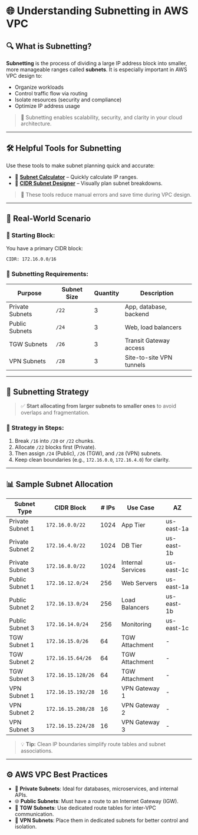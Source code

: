 # 🌐 Understanding Subnetting in AWS VPC

## 🔍 What is Subnetting?

**Subnetting** is the process of dividing a large IP address block into smaller, more manageable ranges called **subnets**. It is especially important in AWS VPC design to:

- Organize workloads  
- Control traffic flow via routing  
- Isolate resources (security and compliance)  
- Optimize IP address usage  

> 🎯 Subnetting enables scalability, security, and clarity in your cloud architecture.

---

## 🛠 Helpful Tools for Subnetting

Use these tools to make subnet planning quick and accurate:

- 🔗 [**Subnet Calculator**](https://www.subnet-calculator.com/) – Quickly calculate IP ranges.  
- 🔗 [**CIDR Subnet Designer**](https://www.davidc.net/sites/default/subnets/subnets.html) – Visually plan subnet breakdowns.  

> 🧠 These tools reduce manual errors and save time during VPC design.

---

## 📘 Real-World Scenario

### 🎯 Starting Block:
You have a primary CIDR block:

```bash
CIDR: 172.16.0.0/16
```

### 📌 Subnetting Requirements:

| Purpose         | Subnet Size | Quantity | Description             |
|-----------------|-------------|----------|--------------------------|
| Private Subnets | `/22`       | 3        | App, database, backend   |
| Public Subnets  | `/24`       | 3        | Web, load balancers      |
| TGW Subnets     | `/26`       | 3        | Transit Gateway access   |
| VPN Subnets     | `/28`       | 3        | Site-to-site VPN tunnels |

---

## 🧭 Subnetting Strategy

> ✅ **Start allocating from larger subnets to smaller ones** to avoid overlaps and fragmentation.

### 📐 Strategy in Steps:
1. Break `/16` into `/20` or `/22` chunks.  
2. Allocate `/22` blocks first (Private).  
3. Then assign `/24` (Public), `/26` (TGW), and `/28` (VPN) subnets.  
4. Keep clean boundaries (e.g., `172.16.0.0`, `172.16.4.0`) for clarity.  

---

## 📊 Sample Subnet Allocation

| Subnet Type     | CIDR Block           | # IPs | Use Case         | AZ     |
|-----------------|----------------------|-------|------------------|--------|
| Private Subnet 1 | `172.16.0.0/22`     | 1024  | App Tier         | us-east-1a |
| Private Subnet 2 | `172.16.4.0/22`     | 1024  | DB Tier          | us-east-1b |
| Private Subnet 3 | `172.16.8.0/22`     | 1024  | Internal Services| us-east-1c |
| Public Subnet 1  | `172.16.12.0/24`    | 256   | Web Servers      | us-east-1a |
| Public Subnet 2  | `172.16.13.0/24`    | 256   | Load Balancers   | us-east-1b |
| Public Subnet 3  | `172.16.14.0/24`    | 256   | Monitoring       | us-east-1c |
| TGW Subnet 1     | `172.16.15.0/26`    | 64    | TGW Attachment   | -      |
| TGW Subnet 2     | `172.16.15.64/26`   | 64    | TGW Attachment   | -      |
| TGW Subnet 3     | `172.16.15.128/26`  | 64    | TGW Attachment   | -      |
| VPN Subnet 1     | `172.16.15.192/28`  | 16    | VPN Gateway 1    | -      |
| VPN Subnet 2     | `172.16.15.208/28`  | 16    | VPN Gateway 2    | -      |
| VPN Subnet 3     | `172.16.15.224/28`  | 16    | VPN Gateway 3    | -      |

> 💡 **Tip:** Clean IP boundaries simplify route tables and subnet associations.

---

## ⚙️ AWS VPC Best Practices

- 🔐 **Private Subnets**: Ideal for databases, microservices, and internal APIs.  
- 🌐 **Public Subnets**: Must have a route to an Internet Gateway (IGW).  
- 🔁 **TGW Subnets**: Use dedicated route tables for inter-VPC communication.  
- 🔄 **VPN Subnets**: Place them in dedicated subnets for better control and isolation.  
